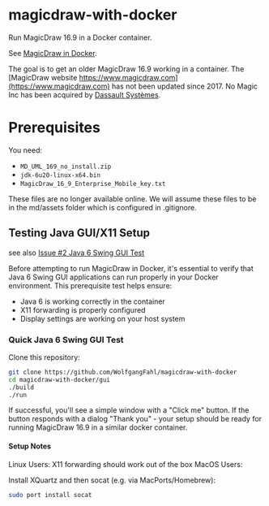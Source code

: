 # magicdraw-with-docker
Run MagicDraw 16.9 in a Docker container.

See [MagicDraw in Docker](https://wiki.bitplan.com/index.php/MagicDraw_in_Docker).

The goal is to get an older MagicDraw 16.9 working in a container.
The [MagicDraw website https://www.magicdraw.com](https://www.magicdraw.com) has not been updated since 2017.
No Magic Inc has been acquired by [Dassault Systèmes](https://www.3ds.com).

# Prerequisites
You need:
- `MD_UML_169_no_install.zip`
- `jdk-6u20-linux-x64.bin`
- `MagicDraw_16_9_Enterprise_Mobile_key.txt`

These files are no longer available online. We will assume these files
to be in the md/assets folder which is configured  in .gitignore.

## Testing Java GUI/X11 Setup
see also [Issue #2 Java 6 Swing GUI Test](https://github.com/WolfgangFahl/magicdraw-with-docker/issues/2)

Before attempting to run MagicDraw in Docker, it's essential to verify that Java 6 Swing GUI applications can run properly in your Docker environment. This prerequisite test helps ensure:
- Java 6 is working correctly in the container
- X11 forwarding is properly configured
- Display settings are working on your host system

### Quick Java 6 Swing GUI Test

Clone this repository:
```bash
git clone https://github.com/WolfgangFahl/magicdraw-with-docker
cd magicdraw-with-docker/gui
./build
./run
```

If successful, you'll see a simple window with a "Click me" button. If the button responds with a dialog "Thank you" - your setup should be ready for running MagicDraw 16.9 in a similar docker container.

#### Setup Notes
Linux Users: X11 forwarding should work out of the box
MacOS Users:

Install XQuartz and then socat (e.g. via MacPorts/Homebrew):
```bash
sudo port install socat
```
